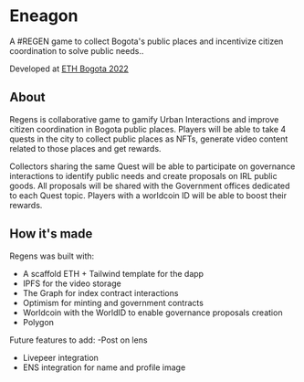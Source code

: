 # Eneagon

A #REGEN game to collect Bogota's public places and incentivize citizen coordination to solve public needs..

Developed at [ETH Bogota 2022](https://ethglobal.com/showcase/regens-9hxb6)  

## About
Regens is collaborative game to gamify Urban Interactions and improve citizen coordination in Bogota public places. Players will be able to take 4 quests in the city to collect public places as NFTs, generate video content related to those places and get rewards.

Collectors sharing the same Quest will be able to participate on governance interactions to identify public needs and create proposals on IRL public goods. All proposals will be shared with the Government offices dedicated to each Quest topic. Players with a worldcoin ID will be able to boost their rewards.
  
## How it's made

Regens was built with:

- A scaffold ETH + Tailwind template for the dapp  
- IPFS for the video storage  
- The Graph for index contract interactions  
- Optimism for minting and government contracts  
- Worldcoin with the WorldID to enable governance proposals creation  
- Polygon  


Future features to add:
-Post on lens  
- Livepeer integration  
- ENS integration for name and profile image  



